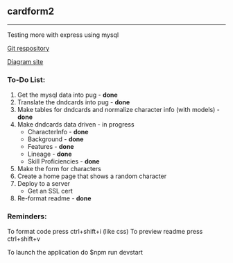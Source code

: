 ## cardform2
***

Testing more with express using mysql

[Git respository](https://github.com/ronyn0/cardform2/)

[Diagram site](https://app.diagrams.net/)

### To-Do List:
1. Get the mysql data into pug - **done**
2. Translate the dndcards into pug - **done**
3. Make tables for dndcards and normalize character info (with models) - **done**
4. Make dndcards data driven - in progress
    - CharacterInfo - **done**
    - Background - **done**
    - Features - **done**
    - Lineage - **done**
    - Skill Proficiencies - **done**
5. Make the form for characters
6. Create a home page that shows a random character
7. Deploy to a server
    - Get an SSL cert
8. Re-format readme - **done**

### Reminders: 
To format code press ctrl+shift+i (like css)
To preview readme press ctrl+shift+v

To launch the application do $npm run devstart